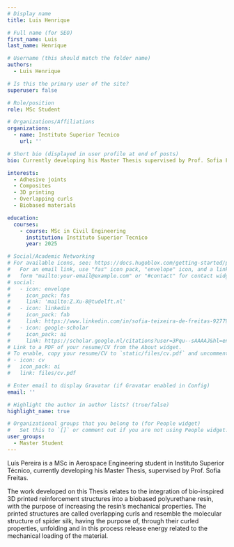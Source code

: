 ```yaml
---
# Display name
title: Luis Henrique

# Full name (for SEO)
first_name: Luis
last_name: Henrique

# Username (this should match the folder name)
authors:
  - Luis Henrique

# Is this the primary user of the site?
superuser: false

# Role/position
role: MSc Student

# Organizations/Affiliations
organizations:
  - name: Instituto Superior Tecnico
    url: ''

# Short bio (displayed in user profile at end of posts)
bio: Currently developing his Master Thesis supervised by Prof. Sofia Freitas, Luís Pereira is a Aerospace Engineering student currently researching the reinforcement of biobased materials through bio inspired 3D-printed structures.

interests:
  - Adhesive joints
  - Composites
  - 3D printing
  - Overlapping curls
  - Biobased materials

education:
  courses:
    - course: MSc in Civil Engineering
      institution: Instituto Superior Tecnico
      year: 2025

# Social/Academic Networking
# For available icons, see: https://docs.hugoblox.com/getting-started/page-builder/#icons
#   For an email link, use "fas" icon pack, "envelope" icon, and a link in the
#   form "mailto:your-email@example.com" or "#contact" for contact widget.
# social:
#   - icon: envelope
#     icon_pack: fas
#     link: 'mailto:Z.Xu-8@tudelft.nl'
#   - icon: linkedin
#     icon_pack: fab
#     link: https://www.linkedin.com/in/sofia-teixeira-de-freitas-9277941b/?originalSubdomain=nl
#   - icon: google-scholar
#     icon_pack: ai
#     link: https://scholar.google.nl/citations?user=3Pqu--sAAAAJ&hl=en
# Link to a PDF of your resume/CV from the About widget.
# To enable, copy your resume/CV to `static/files/cv.pdf` and uncomment the lines below.
# - icon: cv
#   icon_pack: ai
#   link: files/cv.pdf

# Enter email to display Gravatar (if Gravatar enabled in Config)
email: ''

# Highlight the author in author lists? (true/false)
highlight_name: true

# Organizational groups that you belong to (for People widget)
#   Set this to `[]` or comment out if you are not using People widget.
user_groups:
  - Master Student
---
```


Luís Pereira is a MSc in Aerospace Engineering student in Instituto Superior Técnico, currently developing his Master Thesis, supervised by Prof. Sofia Freitas.  

The work developed on this Thesis relates to the integration of bio-inspired 3D printed reinforcement structures into a biobased polyurethane resin, with the purpose of increasing the resin’s mechanical properties. The printed structures are called overlapping curls and resemble the molecular structure of spider silk, having the purpose of, through their curled properties, unfolding and in this process release energy related to the mechanical loading of the material. 
